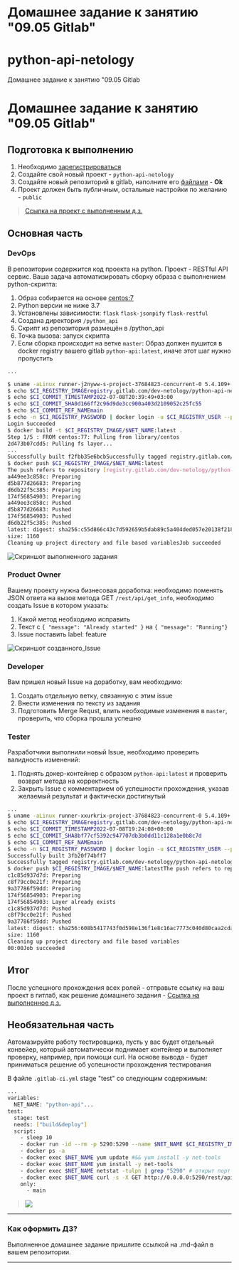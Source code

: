 # Домашнее задание к занятию "09.05 Gitlab"

# python-api-netology  
  
Домашнее задание к занятию "09.05 Gitlab  
  
# Домашнее задание к занятию "09.05 Gitlab"  
  
## Подготовка к выполнению  
  
1. Необходимо [зарегистрироваться](https://about.gitlab.com/free-trial/)  
2. Создайте свой новый проект - `python-api-netology`  
3. Создайте новый репозиторий в gitlab, наполните его [файлами](./repository) - **Ok**  
4. Проект должен быть публичным, остальные настройки по желанию - `public`  

> 
> [Ссылка на проект с выполненным д.з.](https://gitlab.com/dev-netology/python-api-netology/-/tree/main)  
>
## Основная часть  
  
### DevOps  
  
В репозитории содержится код проекта на python. Проект - RESTful API сервис. Ваша задача автоматизировать сборку образа с выполнением python-скрипта:  
1. Образ собирается на основе [centos:7](https://hub.docker.com/_/centos?tab=tags&page=1&ordering=last_updated)  
2. Python версии не ниже 3.7  
3. Установлены зависимости: `flask` `flask-jsonpify` `flask-restful`  
4. Создана директория `/python_api`  
5. Скрипт из репозитория размещён в /python_api  
6. Точка вызова: запуск скрипта  
7. Если сборка происходит на ветке `master`: Образ должен пушится в docker registry вашего gitlab `python-api:latest`, иначе этот шаг нужно пропустить  
  
```bash  
...  

$ uname -aLinux runner-j2nyww-s-project-37684823-concurrent-0 5.4.109+ #1 SMP Wed Jun 16 20:00:10 PDT 2021 x86_64 Linux$ echo $CI_REGISTRY_USERgitlab-ci-token  
$ echo $CI_REGISTRY_IMAGEregistry.gitlab.com/dev-netology/python-api-netology  
$ echo $CI_COMMIT_TIMESTAMP2022-07-08T20:39:49+03:00  
$ echo $CI_COMMIT_SHA0d166ff2c96d9de3cc900a403d2109052c25fc55  
$ echo $CI_COMMIT_REF_NAMEmain  
$ echo -n $CI_REGISTRY_PASSWORD | docker login -u $CI_REGISTRY_USER --password-stdin $CI_REGISTRYWARNING! Your password will be stored unencrypted in /root/.docker/config.json.Configure a credential helper to remove this warning. Seehttps://docs.docker.com/engine/reference/commandline/login/#credentials-store  
Login Succeeded
$ docker build -t $CI_REGISTRY_IMAGE/$NET_NAME:latest .
Step 1/5 : FROM centos:77: Pulling from library/centos
2d473b07cdd5: Pulling fs layer...  
...  
Successfully built f2fbb35e6bcbSuccessfully tagged registry.gitlab.com/dev-netology/python-api-netology/python-api:latest
$ docker push $CI_REGISTRY_IMAGE/$NET_NAME:latest
The push refers to repository [registry.gitlab.com/dev-netology/python-api-netology/python-api]
a449ee3c858c: Preparing
d5b877d26683: Preparing
d6db22f5c385: Preparing
174f56854903: Preparing
a449ee3c858c: Pushed
d5b877d26683: Pushed
174f56854903: Pushed
d6db22f5c385: Pushed
latest: digest: sha256:c55d866c43c7d592659b5dab89c5a404ded057e20138f218bc44af60d3ae7840 
size: 1160
Cleaning up project directory and file based variablesJob succeeded

```  
![Скриншот выполненного задания](assets/containerRigistry.png)  
  
### Product Owner  
  
Вашему проекту нужна бизнесовая доработка: необходимо поменять JSON ответа на вызов метода GET `/rest/api/get_info`, необходимо создать Issue в котором указать:  
1. Какой метод необходимо исправить  
2. Текст с `{ "message": "Already started" }` на `{ "message": "Running"}`  
3. Issue поставить label: feature  
  
![Скриншот созданного_Issue](assets/issue-01.png)  
  
### Developer  
  
Вам пришел новый Issue на доработку, вам необходимо:  
1. Создать отдельную ветку, связанную с этим issue  
2. Внести изменения по тексту из задания  
3. Подготовить Merge Requst, влить необходимые изменения в `master`, проверить, что сборка прошла успешно  
  
  
### Tester  
  
Разработчики выполнили новый Issue, необходимо проверить валидность изменений:  
1. Поднять докер-контейнер с образом `python-api:latest` и проверить возврат метода на корректность  
2. Закрыть Issue с комментарием об успешности прохождения, указав желаемый результат и фактически достигнутый  
  
```bash  
...  
$ uname -aLinux runner-xxurkrix-project-37684823-concurrent-0 5.4.109+ #1 SMP Wed Jun 16 20:00:10 PDT 2021 x86_64 Linux$ echo $CI_REGISTRY_USERgitlab-ci-token  
$ echo $CI_REGISTRY_IMAGEregistry.gitlab.com/dev-netology/python-api-netology  
$ echo $CI_COMMIT_TIMESTAMP2022-07-08T19:24:08+00:00  
$ echo $CI_COMMIT_SHA8bf77cf5392c947707db3b0dd11c128a1e0b8c7d  
$ echo $CI_COMMIT_REF_NAMEmain  
$ echo -n $CI_REGISTRY_PASSWORD | docker login -u $CI_REGISTRY_USER --password-stdin $CI_REGISTRY...  
Successfully built 3fb20f74bff7
Successfully tagged registry.gitlab.com/dev-netology/python-api-netology/python-api:latest
$ docker push $CI_REGISTRY_IMAGE/$NET_NAME:latestThe push refers to repository [registry.gitlab.com/dev-netology/python-api-netology/python-api]
c1c85d937d7d: Preparing
c8f79cc0e21f: Preparing
9a37786f59dd: Preparing
174f56854903: Preparing
174f56854903: Layer already exists
c1c85d937d7d: Pushed
c8f79cc0e21f: Pushed
9a37786f59dd: Pushed
latest: digest: sha256:608b5417743f0d598e136f1e8c16ac7773c040d80caa2cdaa4cf45ffba41c96a 
size: 1160
Cleaning up project directory and file based variables 
00:00Job succeeded

```  
  
## Итог  
  
После успешного прохождения всех ролей - отправьте ссылку на ваш проект в гитлаб, как решение домашнего задания  - [Ссылка на выполненное д.з.](https://gitlab.com/dev-netology/python-api-netology/-/tree/main) 
  
## Необязательная часть  
  
Автомазируйте работу тестировщика, пусть у вас будет отдельный конвейер, который автоматически поднимает контейнер и выполняет проверку, например, при помощи curl. На основе вывода - будет приниматься решение об успешности прохождения тестирования  
  
В файле `.gitlab-ci.yml` stage "test" со следующим содержимым:  
  
```bash  
...  
variables:  
  NET_NAME: "python-api"...  
test:  
  stage: test  
  needs: ["build&deploy"]  
  script:  
    - sleep 10    
	- docker run -id --rm -p 5290:5290 --name $NET_NAME $CI_REGISTRY_IMAGE/$NET_NAME:latest sleep 60 #--privileged    
	- docker ps -a    
	- docker exec $NET_NAME yum update #&& yum install -y net-tools    
	- docker exec $NET_NAME yum install -y net-tools    
	- docker exec $NET_NAME netstat -tulpn | grep "5290" # открыт порт 5290    
	- docker exec $NET_NAME curl -s -X GET http://0.0.0.0:5290/rest/api/get_info | grep "Running" # get_info возвращает RUNNING  
	only:  
      - main

```
 
 
> 
> ![](assets/TestSuccess20220711153549.png)
> 

---  


  
### Как оформить ДЗ?  
  
Выполненное домашнее задание пришлите ссылкой на .md-файл в вашем репозитории.  
  
---